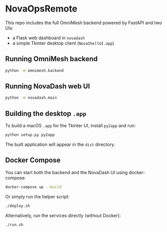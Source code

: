 # NovaOpsRemote

This repo includes the full OmniMesh backend powered by FastAPI and two UIs:
- a Flask web dashboard in `novadash`
- a simple Tkinter desktop client (`NovaShellUI.app`)

## Running OmniMesh backend

```bash
python -m omnimesh.backend
```

## Running NovaDash web UI

```bash
python -m novadash.main
```

## Building the desktop `.app`

To build a macOS `.app` for the Tkinter UI, install `py2app` and run:

```bash
python setup.py py2app
```

The built application will appear in the `dist` directory.

## Docker Compose

You can start both the backend and the NovaDash UI using docker-compose:

```bash
docker-compose up --build
```

Or simply run the helper script:

```bash
./deploy.sh
```


Alternatively, run the services directly (without Docker):

```bash
./run.sh
```

